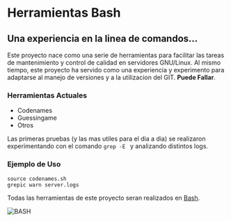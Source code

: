 # Herramientas Bash

## Una experiencia en la linea de comandos...

Este proyecto nace como una serie de herramientas para facilitar las tareas de mantenimiento y control de calidad en servidores GNU/Linux.
Al mismo tiempo, este proyecto ha servido como una experiencia y experimento para adaptarse al manejo de versiones y a la utilizacion del GIT.
**Puede Fallar**.

### Herramientas Actuales

- Codenames
- Guessingame
- Otros

Las primeras pruebas (y las mas utiles para el dia a dia) se realizaron experimentando con el comando `grep -E ` y analizando distintos logs.

### Ejemplo de Uso

```
source codenames.sh
grepic warn server.logs
```

Todas las herramientas de este proyecto seran realizados en [Bash](https://es.wikipedia.org/wiki/Bash).

![BASH](https://encrypted-tbn0.gstatic.com/images?q=tbn:ANd9GcQS9bEPRfE8mKU6ZxJfKdlJkjMON4qyEZMw_eBrRuAnFYJ4_9a_CuslM9Z_ERBxWGjseIU&usqp=CAU)
